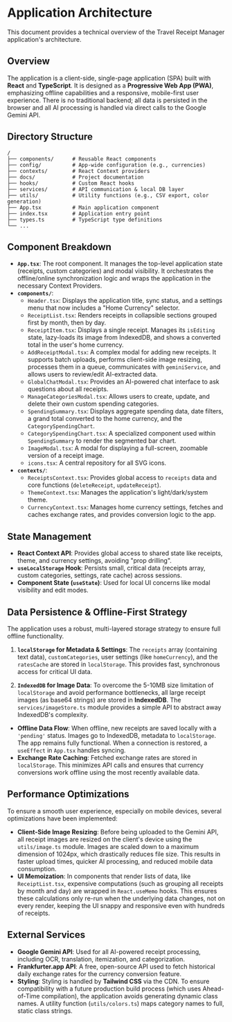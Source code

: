 # Application Architecture

This document provides a technical overview of the Travel Receipt Manager application's architecture.

## Overview

The application is a client-side, single-page application (SPA) built with **React** and **TypeScript**. It is designed as a **Progressive Web App (PWA)**, emphasizing offline capabilities and a responsive, mobile-first user experience. There is no traditional backend; all data is persisted in the browser and all AI processing is handled via direct calls to the Google Gemini API.

## Directory Structure

```
/
├── components/      # Reusable React components
├── config/          # App-wide configuration (e.g., currencies)
├── contexts/        # React Context providers
├── docs/            # Project documentation
├── hooks/           # Custom React hooks
├── services/        # API communication & local DB layer
├── utils/           # Utility functions (e.g., CSV export, color generation)
├── App.tsx          # Main application component
├── index.tsx        # Application entry point
├── types.ts         # TypeScript type definitions
└── ...
```

## Component Breakdown

-   **`App.tsx`**: The root component. It manages the top-level application state (receipts, custom categories) and modal visibility. It orchestrates the offline/online synchronization logic and wraps the application in the necessary Context Providers.
-   **`components/`**:
    -   `Header.tsx`: Displays the application title, sync status, and a settings menu that now includes a "Home Currency" selector.
    -   `ReceiptList.tsx`: Renders receipts in collapsible sections grouped first by month, then by day.
    -   `ReceiptItem.tsx`: Displays a single receipt. Manages its `isEditing` state, lazy-loads its image from IndexedDB, and shows a converted total in the user's home currency.
    -   `AddReceiptModal.tsx`: A complex modal for adding new receipts. It supports batch uploads, performs client-side image resizing, processes them in a queue, communicates with `geminiService`, and allows users to review/edit AI-extracted data.
    -   `GlobalChatModal.tsx`: Provides an AI-powered chat interface to ask questions about all receipts.
    -   `ManageCategoriesModal.tsx`: Allows users to create, update, and delete their own custom spending categories.
    -   `SpendingSummary.tsx`: Displays aggregate spending data, date filters, a grand total converted to the home currency, and the `CategorySpendingChart`.
    -   `CategorySpendingChart.tsx`: A specialized component used within `SpendingSummary` to render the segmented bar chart.
    -   `ImageModal.tsx`: A modal for displaying a full-screen, zoomable version of a receipt image.
    -   `icons.tsx`: A central repository for all SVG icons.
-   **`contexts/`**:
    -   `ReceiptsContext.tsx`: Provides global access to `receipts` data and core functions (`deleteReceipt`, `updateReceipt`).
    -   `ThemeContext.tsx`: Manages the application's light/dark/system theme.
    -   `CurrencyContext.tsx`: Manages home currency settings, fetches and caches exchange rates, and provides conversion logic to the app.

## State Management

-   **React Context API**: Provides global access to shared state like receipts, theme, and currency settings, avoiding "prop drilling".
-   **`useLocalStorage` Hook**: Persists small, critical data (receipts array, custom categories, settings, rate cache) across sessions.
-   **Component State (`useState`)**: Used for local UI concerns like modal visibility and edit modes.

## Data Persistence & Offline-First Strategy

The application uses a robust, multi-layered storage strategy to ensure full offline functionality.

1.  **`localStorage` for Metadata & Settings**: The `receipts` array (containing text data), `customCategories`, user settings (like `homeCurrency`), and the `ratesCache` are stored in `localStorage`. This provides fast, synchronous access for critical UI data.

2.  **`IndexedDB` for Image Data**: To overcome the 5-10MB size limitation of `localStorage` and avoid performance bottlenecks, all large receipt images (as base64 strings) are stored in **IndexedDB**. The `services/imageStore.ts` module provides a simple API to abstract away IndexedDB's complexity.

-   **Offline Data Flow**: When offline, new receipts are saved locally with a `'pending'` status. Images go to IndexedDB, metadata to `localStorage`. The app remains fully functional. When a connection is restored, a `useEffect` in `App.tsx` handles syncing.
-   **Exchange Rate Caching**: Fetched exchange rates are stored in `localStorage`. This minimizes API calls and ensures that currency conversions work offline using the most recently available data.

## Performance Optimizations

To ensure a smooth user experience, especially on mobile devices, several optimizations have been implemented:

-   **Client-Side Image Resizing**: Before being uploaded to the Gemini API, all receipt images are resized on the client's device using the `utils/image.ts` module. Images are scaled down to a maximum dimension of 1024px, which drastically reduces file size. This results in faster upload times, quicker AI processing, and reduced mobile data consumption.
-   **UI Memoization**: In components that render lists of data, like `ReceiptList.tsx`, expensive computations (such as grouping all receipts by month and day) are wrapped in `React.useMemo` hooks. This ensures these calculations only re-run when the underlying data changes, not on every render, keeping the UI snappy and responsive even with hundreds of receipts.

## External Services

-   **Google Gemini API**: Used for all AI-powered receipt processing, including OCR, translation, itemization, and categorization.
-   **Frankfurter.app API**: A free, open-source API used to fetch historical daily exchange rates for the currency conversion feature.
-   **Styling**: Styling is handled by **Tailwind CSS** via the CDN. To ensure compatibility with a future production build process (which uses Ahead-of-Time compilation), the application avoids generating dynamic class names. A utility function (`utils/colors.ts`) maps category names to full, static class strings.